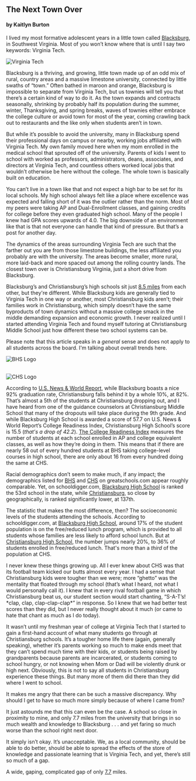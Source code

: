 ## The Next Town Over
#### by Kaitlyn Burton

I lived my most formative adolescent years in a little town called [Blacksburg](https://www.mapquest.com/us/va/blacksburg-282039212), in Southwest Virginia. Most of you won’t know where that is until I say two keywords: Virginia Tech.

![Virginia Tech](http://theblacksheeponline.com/wp-content/uploads/2015/12/Hokie-Bird-VT-15.jpg)

Blacksburg is a thriving, and growing, little town made up of an odd mix of rural, country areas and a massive limestone university, connected by little swaths of “town.” Often bathed in maroon and orange, Blacksburg is impossible to separate from Virginia Tech, but us townies will tell you that there’s a certain kind of way to do it. As the town expands and contracts seasonally, shrinking by probably half its population during the summer, winter, Thanksgiving, and spring breaks, waves of townies either embrace the college culture or avoid town for most of the year, coming crawling back out to restaurants and the like only when students aren’t in town.

But while it’s possible to avoid the university, many in Blacksburg spend their professional days on campus or nearby, working jobs affiliated with Virginia Tech. My own family moved here when my mom enrolled in the medical school that sprouted off of the university. Parents of kids I went to school with worked as professors, administrators, deans, associates, and directors at Virginia Tech, and countless others worked local jobs that wouldn’t otherwise be here without the college. The whole town is basically built on education.

You can’t live in a town like that and not expect a high bar to be set for its local schools. My high school always felt like a place where excellence was expected and falling short of it was the outlier rather than the norm. Most of my peers were taking AP and Dual-Enrollment classes, and gaining credits for college before they even graduated high school. Many of the people I knew had GPA scores upwards of 4.0. The big downside of an environment like that is that not everyone can handle that kind of pressure. But that’s a post for another day.

The dynamics of the areas surrounding Virginia Tech are such that the farther out you are from those limestone buildings, the less affiliated you probably are with the university. The areas become smaller, more rural, more laid-back and more spaced out among the rolling country lands. The closest town over is Christiansburg Virginia, just a short drive from Blacksburg.

Blacksburg’s and Christiansburg’s high schools sit just [8.5 miles](https://www.mapquest.com/directions/list/1/us/virginia/schools-blacksburg/blacksburg-high-school-353936127/to/us/virginia/schools-christiansburg/christiansburg-high-school-305948682) from each other, but they're different. While Blacksburg kids are generally tied to Virginia Tech in one way or another, most Christiansburg kids aren’t; their families work in Christiansburg, which simply doesn’t have the same byproducts of town dynamics without a massive college smack in the middle demanding expansion and economic growth. I never realized until I started attending Virginia Tech and found myself tutoring at Christiansburg Middle School just how different these two school systems can be.

Please note that this article speaks in a *general* sense and does not apply to all students across the board. I'm talking about overall trends here.

![BHS Logo](https://pbs.twimg.com/profile_images/692828865463455745/xS22sDCa.jpg)
<br></br>

![CHS Logo](https://scholar.vt.edu/access/content/group/97b91a99-7258-44a2-8002-9b7c83a84bd5/WebDev/Website/Gallery/EnglishEducation/ePGalleryJulieP/index_files/Christiansburg-Blue-Demons.jpg)

According to [U.S. News & World Report](https://www.usnews.com/education/best-high-schools/virginia/rankings), while Blacksburg boasts a nice 92% graduation rate, Christiansburg falls behind it by a whole 10%, at 82%. That’s almost a 5th of the students at Christiansburg dropping out, and I have heard from one of the guidance counselors at Christiansburg Middle School that many of the dropouts will take place during the 9th grade. And while Blacksburg High School is awarded a score of 57.7 on U.S. News & World Report’s College Readiness Index, Christiansburg High School’s score is 15.5 (*that's a drop of 42.2*). [The College Readiness Index](https://www.usnews.com/education/best-high-schools/articles/how-us-news-calculated-the-rankings) measures the number of students at each school enrolled in AP and college equivalent classes, as well as how they’re doing in them. This means that if there are nearly 58 out of every hundred students at BHS taking college-level courses in high school, there are only about 16 from every hundred doing the same at CHS.

Racial demographics don’t seem to make much, if any impact; the demographics listed for [BHS](http://www.greatschools.org/virginia/blacksburg/1093-Blacksburg-High-School/#Students) and [CHS](http://www.greatschools.org/virginia/christiansburg/1095-Christiansburg-High-School/#Students) on greatschools.com appear roughly comparable. Yet, on schooldigger.com, [Blacksburg High School](https://www.schooldigger.com/go/VA/district/02520/search.aspx) is ranked the 53rd school in the state, while [Christiansburg](https://www.schooldigger.com/go/VA/schools/0252001019/school.aspx), so close by geographically, is ranked significantly lower, at 137th.

The statistic that makes the most difference, then? The socioeconomic levels of the students attending the schools. According to schooldigger.com, at [Blacksburg High School](https://www.schooldigger.com/go/VA/district/02520/search.aspx), around 17% of the student population is on the free/reduced lunch program, which is provided to all students whose families are less likely to afford school lunch. But at [Christiansburg High School](https://www.schooldigger.com/go/VA/schools/0252001019/school.aspx), the number jumps nearly 20%, to 36% of students enrolled in free/reduced lunch. That's more than a *third* of the population at CHS.

I never knew these things growing up. All I ever knew about CHS was that its football team kicked our butts almost every year. I had a sense that Christiansburg kids were tougher than we were; more “ghetto” was the mentality that floated through my school (that’s what I heard, not what I would personally call it). I knew that in every rival football game in which Christiansburg beat us, our student section would start chanting, “S-A-T’s! \*clap, clap, clap-clap-clap\*” in response. So I knew that we had better test scores than they did, but I never really thought about it much (or came to hate that chant as much as I do today).

It wasn’t until my freshman year of college at Virginia Tech that I started to gain a first-hand account of what many students go through at Christiansburg schools. It’s a tougher home life there (again, generally speaking), whether it’s parents working so much to make ends meet that they can’t spend much time with their kids, or students being raised by grandparents because parents are incarcerated, or students coming to school hungry, or not knowing when Mom or Dad will be violently drunk or high next. Obviously, this is not to say all students in Christiansburg experience these things. But many more of them did there than they did where I went to school.

It makes me angry that there can be such a massive discrepancy. Why should I get to have so much more simply because of where I came from?

It just astounds me that this can even be the case. A school so close in proximity to mine, and only 7.7 miles from the university that brings in so much wealth and knowledge to Blacksburg . . . and yet faring so much worse than the school right next door.

It simply isn’t okay. It’s unacceptable. We, as a local community, should be able to do better, should be able to spread the effects of the store of knowledge and passionate learning that is Virginia Tech, and yet, there’s still so much of a gap.

A wide, gaping, complicated gap of only [7.7](https://www.mapquest.com/directions/list/1/us/virginia/virginia-tech-university-358222276/to/us/virginia/schools-christiansburg/christiansburg-high-school-305948682) miles.
